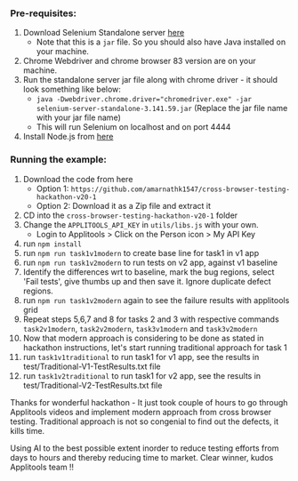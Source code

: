 ### Pre-requisites:

1. Download Selenium Standalone server [here](https://www.seleniumhq.org/download/)
    * Note that this is a `jar` file. So you should also have Java installed on your machine.
2. Chrome Webdriver and chrome browser 83 version are on your machine.  
3. Run the standalone server jar file along with chrome driver - it should look something like below:
    * `java -Dwebdriver.chrome.driver="chromedriver.exe" -jar selenium-server-standalone-3.141.59.jar` (Replace the jar file name with your jar file name) 
    * This will run Selenium on localhost and on port 4444
4. Install Node.js from [here](https://nodejs.org/en/)


### Running the example:

1. Download the code from here
    * Option 1: `https://github.com/amarnathk1547/cross-browser-testing-hackathon-v20-1`
     * Option 2: Download it as a Zip file and extract it
2. CD into the `cross-browser-testing-hackathon-v20-1` folder
3. Change the `APPLITOOLS_API_KEY` in `utils/libs.js` with your own.
    * Login to Applitools > Click on the Person icon > My API Key
4. run `npm install`
5. run `npm run task1v1modern` to create base line for task1 in v1 app
6. run `npm run task1v2modern` to run tests on v2 app, against v1 baseline
7. Identify the differences wrt to baseline, mark the bug regions, select 'Fail tests', give thumbs up and then save it. Ignore duplicate defect regions.
8. run `npm run task1v2modern` again to see the failure results with applitools grid
9. Repeat steps 5,6,7 and 8 for tasks 2 and 3 with respective commands `task2v1modern`, `task2v2modern`, `task3v1modern` and `task3v2modern`
10. Now that modern approach is considering to be done as stated in hackathon instructions, let's start running traditional approach for task 1
11. run `task1v1traditional` to run task1 for v1 app, see the results in test/Traditional-V1-TestResults.txt file
12. run `task1v2traditional` to run task1 for v2 app, see the results in test/Traditional-V2-TestResults.txt file

Thanks for wonderful hackathon - It just took couple of hours to go through Applitools videos and implement modern approach from cross browser testing. Traditional approach is not so congenial to find out the defects, it kills time.

Using AI to the best possible extent inorder to reduce testing efforts from days to hours and thereby reducing time to market. Clear winner, kudos Applitools team !!  